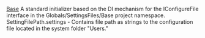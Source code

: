 [Base](Base/_Main.md)
A standard initializer based on the DI mechanism for the IConfigureFile interface in the Globals/SettingsFiles/Base project namespace.   
SettingFilePath.settings - Contains file path as strings to the configuration file located in the system folder "Users."